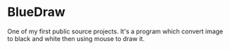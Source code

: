 # BlueDraw
One of my first public source projects. It's a program which convert image to black and white then using mouse to draw it.
